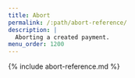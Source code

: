 ```yaml
---
title: Abort
permalink: /:path/abort-reference/
description: |
  Aborting a created payment.
menu_order: 1200
---
```


{% include abort-reference.md %}

